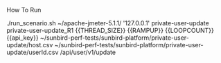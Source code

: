 How To Run <br>


./run_scenario.sh ~/apache-jmeter-5.1.1/ '127.0.0.1' private-user-update private-user-update_R1 {{THREAD_SIZE}} {{RAMPUP}} {{LOOPCOUNT}} {{api_key}} ~/sunbird-perf-tests/sunbird-platform/private-user-update/host.csv ~/sunbird-perf-tests/sunbird-platform/private-user-update/userId.csv /api/user/v1/update